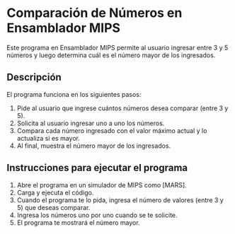 # Comparación de Números en Ensamblador MIPS

Este programa en Ensamblador MIPS permite al usuario ingresar entre 3 y 5 números y luego determina cuál es el número mayor de los ingresados.

## Descripción

El programa funciona en los siguientes pasos:

1. Pide al usuario que ingrese cuántos números desea comparar (entre 3 y 5).
2. Solicita al usuario ingresar uno a uno los números.
3. Compara cada número ingresado con el valor máximo actual y lo actualiza si es mayor.
4. Al final, muestra el número mayor de los ingresados.

## Instrucciones para ejecutar el programa

1. Abre el programa en un simulador de MIPS como [MARS].
2. Carga y ejecuta el código.
3. Cuando el programa te lo pida, ingresa el número de valores (entre 3 y 5) que deseas comparar.
4. Ingresa los números uno por uno cuando se te solicite.
5. El programa te mostrará el número mayor.
